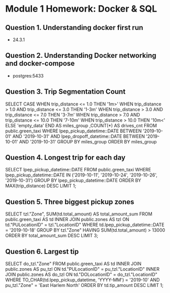 # Module 1 Homework: Docker & SQL

## Question 1. Understanding docker first run 

- 24.3.1


## Question 2. Understanding Docker networking and docker-compose

- postgres:5433


## Question 3. Trip Segmentation Count

SELECT
    CASE
        WHEN trip_distance <= 1.0 THEN '1m>' 
        WHEN trip_distance > 1.0 AND trip_distance <= 3.0 THEN '1-3m'
        WHEN trip_distance > 3.0 AND trip_distance <= 7.0 THEN '3-7m'
        WHEN trip_distance > 7.0 AND trip_distance <= 10.0 THEN '7-10m'
        WHEN trip_distance > 10.0 THEN '10m<'
        ELSE 'empty_data'
    END AS miles_group
    ,COUNT(*) AS drives_cnt
FROM public.green_taxi
WHERE
    lpep_pickup_datetime::DATE BETWEEN '2019-10-01' AND '2019-10-31'
    AND lpep_dropoff_datetime::DATE BETWEEN '2019-10-01' AND '2019-10-31'
GROUP BY miles_group
ORDER BY miles_group

## Question 4. Longest trip for each day

SELECT lpep_pickup_datetime::DATE
FROM public.green_taxi
WHERE lpep_pickup_datetime::DATE IN ('2019-10-11', '2019-10-24', '2019-10-26', '2019-10-31')
GROUP BY lpep_pickup_datetime::DATE
ORDER BY MAX(trip_distance) DESC
LIMIT 1;

## Question 5. Three biggest pickup zones

SELECT tzl."Zone", SUM(td.total_amount) AS total_amount_sum
FROM public.green_taxi AS td
INNER JOIN public.zones AS tzl
ON td."PULocationID" = tzl."LocationID"
WHERE td.lpep_pickup_datetime::DATE = '2019-10-18'
GROUP BY tzl."Zone"
HAVING SUM(td.total_amount) > 13000
ORDER BY total_amount_sum DESC
LIMIT 3;


## Question 6. Largest tip

SELECT do_tzl."Zone"
FROM public.green_taxi AS td
INNER JOIN public.zones AS pu_tzl ON td."PULocationID" = pu_tzl."LocationID"
INNER JOIN public.zones AS do_tzl ON td."DOLocationID" = do_tzl."LocationID"
WHERE TO_CHAR(td.lpep_pickup_datetime, 'YYYY-MM') = '2019-10'
  AND pu_tzl."Zone" = 'East Harlem North'
ORDER BY td.tip_amount DESC
LIMIT 1;
